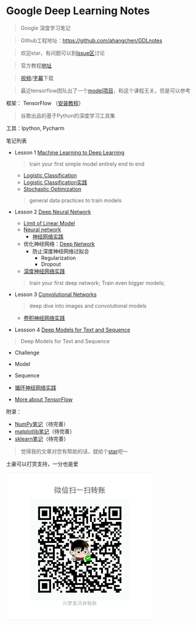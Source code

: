 # Google Deep Learning Notes

> Google 深度学习笔记

> Github工程地址：https://github.com/ahangchen/GDLnotes

> 欢迎star，有问题可以到[Issue区](https://github.com/ahangchen/GDLnotes/issues)讨论

> 官方教程[地址](https://classroom.udacity.com/courses/ud730/lessons/6370362152/concepts/63798118170923)

> [视频](http://d2uz2655q5g6b2.cloudfront.net/6370362152/L1%20Machine%20Learning%20to%20Deep%20Learning%20Videos.zip)/[字幕](http://d2uz2655q5g6b2.cloudfront.net/6370362152/L1%20Machine%20Learning%20to%20Deep%20Learning%20Subtitles.zip)下载

> 最近tensorflow团队出了一个[model项目](https://github.com/tensorflow/models)，和这个课程无关，但是可以参考
    

框架： TensorFlow （[安装教程](https://github.com/ahangchen/GDLnotes/tree/master/note/tensorflow)）
> 谷歌出品的基于Python的深度学习工具集

工具：Ipython, Pycharm

笔记列表
- Lesson 1 [Machine Learning to Deep Learning](note/lesson-1/README.md)

    > train your first simple model entirely end to end
    
    - [Logistic Classification](note/lesson-1/logistic_classify.md)
    - [Logistic Classification实践](note/lesson-1/practical.md)
    - [Stochastic Optimization](note/lesson-1/Stochastic_Optimization.md)
    
    > general data practices to train models
    
- Lesson 2 [Deep Neural Network](note/lesson-2/README.md)
    - [Limit of Linear Model](note/lesson-2/limit_linear.md)
    - [Neural network](note/lesson-2/neural_network.md)
      - [神经网络实践](note/lesson-2/neural_practical.md)
    - 优化神经网络：[Deep Network](note/lesson-2/deep_network.md)
      - 防止深度神经网络过拟合
        - Regularization
        - Dropout
    - [深度神经网络实践](note/lesson-2/deep_network_practice.md)
    
    > train your first deep network; Train even bigger models; 
    
- Lesson 3 [Convolutional Networks](note/lesson-3/README.md)

    > deep dive into images and convolutional models
    
    - [卷积神经网络实践](note/lesson-3/practice.md)
    
- Lessson 4 [Deep Models for Text and Sequence](note/lesson-4/README.md)
  
> Deep Models for Text and Sequence
  
  - Challenge
  - Model
  - Sequence
  - [循环神经网络实践](note/lesson-4/rnn_practice.md)
    

- [More about TensorFlow](note/other.md)

附录：
- [NumPy笔记](note/numpy/README.md)（待完善）
- [matplotlib笔记](note/matplotlib/README.md)（待完善）
- [sklearn笔记](note/sklearn/README.md)（待完善）

> 觉得我的文章对您有帮助的话，就给个[star](https://github.com/ahangchen/GDLnotes)吧～

土豪可以打赏支持，一分也是爱

<img src="res/wxmoney.jpg" width = "400" height = "400" alt="图片名称" align=center />


